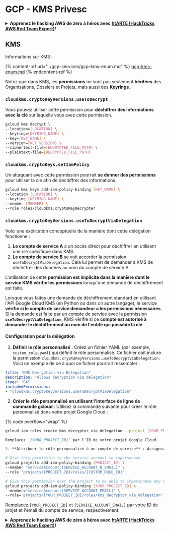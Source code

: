 # GCP - KMS Privesc

<details>

<summary><strong>Apprenez le hacking AWS de zéro à héros avec</strong> <a href="https://training.hacktricks.xyz/courses/arte"><strong>htARTE (HackTricks AWS Red Team Expert)</strong></a><strong>!</strong></summary>

Autres moyens de soutenir HackTricks :

* Si vous souhaitez voir votre **entreprise annoncée dans HackTricks** ou **télécharger HackTricks en PDF**, consultez les [**PLANS D'ABONNEMENT**](https://github.com/sponsors/carlospolop)!
* Obtenez le [**merchandising officiel PEASS & HackTricks**](https://peass.creator-spring.com)
* Découvrez [**La Famille PEASS**](https://opensea.io/collection/the-peass-family), notre collection d'[**NFTs**](https://opensea.io/collection/the-peass-family) exclusifs
* **Rejoignez le** 💬 [**groupe Discord**](https://discord.gg/hRep4RUj7f) ou le [**groupe Telegram**](https://t.me/peass) ou **suivez-moi** sur **Twitter** 🐦 [**@carlospolopm**](https://twitter.com/carlospolopm)**.**
* **Partagez vos astuces de hacking en soumettant des PR aux dépôts github** [**HackTricks**](https://github.com/carlospolop/hacktricks) et [**HackTricks Cloud**](https://github.com/carlospolop/hacktricks-cloud).

</details>

## KMS

Informations sur KMS :

{% content-ref url="../gcp-services/gcp-kms-enum.md" %}
[gcp-kms-enum.md](../gcp-services/gcp-kms-enum.md)
{% endcontent-ref %}

Notez que dans KMS, les **permissions** ne sont pas seulement **héritées** des Organisations, Dossiers et Projets, mais aussi des **Keyrings**.

### `cloudkms.cryptoKeyVersions.useToDecrypt`

Vous pouvez utiliser cette permission pour **déchiffrer des informations avec la clé** sur laquelle vous avez cette permission.
```bash
gcloud kms decrypt \
--location=[LOCATION] \
--keyring=[KEYRING_NAME] \
--key=[KEY_NAME] \
--version=[KEY_VERSION] \
--ciphertext-file=[ENCRYPTED_FILE_PATH] \
--plaintext-file=[DECRYPTED_FILE_PATH]
```
### `cloudkms.cryptoKeys.setIamPolicy`

Un attaquant avec cette permission pourrait **se donner des permissions** pour utiliser la clé afin de déchiffrer des informations.
```bash
gcloud kms keys add-iam-policy-binding [KEY_NAME] \
--location [LOCATION] \
--keyring [KEYRING_NAME] \
--member [MEMBER] \
--role roles/cloudkms.cryptoKeyDecrypter
```
### `cloudkms.cryptoKeyVersions.useToDecryptViaDelegation`

Voici une explication conceptuelle de la manière dont cette délégation fonctionne :

1. **Le compte de service A** a un accès direct pour déchiffrer en utilisant une clé spécifique dans KMS.
2. **Le compte de service B** se voit accorder la permission `useToDecryptViaDelegation`. Cela lui permet de demander à KMS de déchiffrer des données au nom du compte de service A.

L'utilisation de cette **permission est implicite dans la manière dont le service KMS vérifie les permissions** lorsqu'une demande de déchiffrement est faite.

Lorsque vous faites une demande de déchiffrement standard en utilisant l'API Google Cloud KMS (en Python ou dans un autre langage), le service **vérifie si le compte de service demandeur a les permissions nécessaires**. Si la demande est faite par un compte de service avec la permission **`useToDecryptViaDelegation`**, KMS vérifie si ce **compte est autorisé à demander le déchiffrement au nom de l'entité qui possède la clé**.

#### Configuration pour la délégation

1. **Définir le rôle personnalisé** : Créez un fichier YAML (par exemple, `custom_role.yaml`) qui définit le rôle personnalisé. Ce fichier doit inclure la permission `cloudkms.cryptoKeyVersions.useToDecryptViaDelegation`. Voici un exemple de ce à quoi ce fichier pourrait ressembler :
```yaml
title: "KMS Decryption via Delegation"
description: "Allows decryption via delegation"
stage: "GA"
includedPermissions:
- "cloudkms.cryptoKeyVersions.useToDecryptViaDelegation"
```
2. **Créer le rôle personnalisé en utilisant l'interface de ligne de commande gcloud** : Utilisez la commande suivante pour créer le rôle personnalisé dans votre projet Google Cloud :

{% code overflow="wrap" %}
```bash
gcloud iam roles create kms_decryptor_via_delegation --project [YOUR_PROJECT_ID] --file custom_role.yaml
```
```markdown
Remplacez `[YOUR_PROJECT_ID]` par l'ID de votre projet Google Cloud.

3. **Attribuer le rôle personnalisé à un compte de service** : Assignez votre rôle personnalisé à un compte de service qui utilisera cette permission. Utilisez la commande suivante :
```
```bash
# Give this permission to the service account to impersonate
gcloud projects add-iam-policy-binding [PROJECT_ID] \
--member "serviceAccount:[SERVICE_ACCOUNT_B_EMAIL]" \
--role "projects/[PROJECT_ID]/roles/[CUSTOM_ROLE_ID]"

# Give this permission over the project to be able to impersonate any SA
gcloud projects add-iam-policy-binding [YOUR_PROJECT_ID] \
--member="serviceAccount:[SERVICE_ACCOUNT_EMAIL]" \
--role="projects/[YOUR_PROJECT_ID]/roles/kms_decryptor_via_delegation"
```
Remplacez `[YOUR_PROJECT_ID]` et `[SERVICE_ACCOUNT_EMAIL]` par votre ID de projet et l'email du compte de service, respectivement.

<details>

<summary><strong>Apprenez le hacking AWS de zéro à héros avec</strong> <a href="https://training.hacktricks.xyz/courses/arte"><strong>htARTE (HackTricks AWS Red Team Expert)</strong></a><strong>!</strong></summary>

Autres moyens de soutenir HackTricks :

* Si vous souhaitez voir votre **entreprise annoncée dans HackTricks** ou **télécharger HackTricks en PDF**, consultez les [**PLANS D'ABONNEMENT**](https://github.com/sponsors/carlospolop)!
* Obtenez le [**merchandising officiel PEASS & HackTricks**](https://peass.creator-spring.com)
* Découvrez [**La Famille PEASS**](https://opensea.io/collection/the-peass-family), notre collection d'[**NFTs**](https://opensea.io/collection/the-peass-family) exclusifs
* **Rejoignez le** 💬 [**groupe Discord**](https://discord.gg/hRep4RUj7f) ou le [**groupe Telegram**](https://t.me/peass) ou **suivez**-moi sur **Twitter** 🐦 [**@carlospolopm**](https://twitter.com/carlospolopm)**.**
* **Partagez vos astuces de hacking en soumettant des PR aux dépôts github** [**HackTricks**](https://github.com/carlospolop/hacktricks) et [**HackTricks Cloud**](https://github.com/carlospolop/hacktricks-cloud).

</details>
